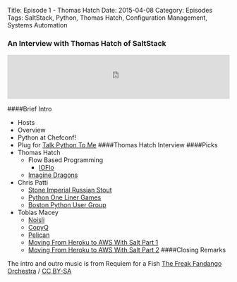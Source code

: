 Title: Episode 1 - Thomas Hatch
Date: 2015-04-08
Category: Episodes
Tags: SaltStack, Python, Thomas Hatch, Configuration Management, Systems Automation

### An Interview with Thomas Hatch of SaltStack

<iframe id="audio_iframe" src="http://www.podbean.com/media/player/b4pg8-5539be/initByJs/1/auto/1?skin=103" width="100%" height="100" frameborder="0" scrolling="no"></iframe>

####Brief Intro
  * Hosts
  * Overview
  * Python at Chefconf!
  * Plug for [Talk Python To Me](http://www.talkpythontome.com)
####Thomas Hatch Interview
####Picks
  * Thomas Hatch
    - Flow Based Programming
        + [IOFlo](http://ioflo.com/)
    - [Imagine Dragons](http://en.wikipedia.org/wiki/Imagine_Dragons)
  * Chris Patti
    - [Stone Imperial Russian Stout](http://www.stonebrewing.com/irs/)
    - [Python One Liner Games](http://arunrocks.com/python-one-liner-games/)
    - [Boston Python User Group](http://www.meetup.com/bostonpython/)
  * Tobias Macey
    - [Noisli](http://www.noisli.com/)
    - [CopyQ](https://github.com/hluk/CopyQ)
    - [Pelican](http://blog.getpelican.com/)
    - [Moving From Heroku to AWS With Salt Part 1](http://blog.renaissancedev.com/from-heroku-to-aws-with-saltstack-part-1.html)
    - [Moving From Heroku to AWS With Salt Part 2](http://blog.renaissancedev.com/from-heroku-to-aws-with-saltstack-part-1.html)
####Closing Remarks

The intro and outro music is from Requiem for a Fish [The Freak Fandango Orchestra](http://freemusicarchive.org/music/The_Freak_Fandango_Orchestra/)  / [CC BY-SA](http://creativecommons.org/licenses/by-sa/3.0/)
